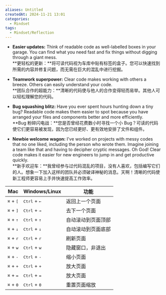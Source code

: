 ```yaml
---
aliases: Untitled
createdAt: 2024-11-21 13:01
categories:
  - Mindset
tags:
  - Mindset/Reflection
---
```

- **Easier updates:** Think of readable code as well-labelled boxes in your garage. You can find what you need fast and fix things without digging through a giant mess.  
    **更轻松的更新：**将可读代码视为车库中贴有标签的盒子。您可以快速找到所需的内容并修复问题，而无需在巨大的混乱中进行挖掘。
    
- **Teamwork superpower:** Clear code makes working with others a breeze. Others can easily understand your code.  
    **团队合作的超能力：**清晰的代码使与他人的合作变得轻而易举。其他人可以轻松理解您的代码。
    
- **Bug squashing blitz:** Have you ever spent hours hunting down a tiny bug? Readable code makes them easier to spot because you have arranged your files and components better and more efficiently.  
    **Bug 粉碎闪电战：**您是否曾经花费数小时寻找一个小 Bug？可读的代码使它们更容易被发现，因为您已经更好、更有效地安排了文件和组件。
    
- **Newbie welcome wagon:** I've worked on projects with messy codes that no one liked, including the person who wrote them. Imagine joining a team like that and having to decipher cryptic messages. Oh God! Clear code makes it easier for new engineers to jump in and get productive quickly.  
    **新手欢迎车：**我曾经参与过代码混乱的项目，没有人喜欢，包括编写它们的人。想象一下加入这样的团队并必须破译神秘的消息。天啊！清晰的代码使新工程师更容易上手并快速提高工作效率。



  
| Mac                         | Windows/Linux                  | 功能        |
| --------------------------- | ------------------------------ | --------- |
| <kbd>⌘</kbd> + <kbd>[</kbd> | <kbd>Ctrl</kbd> + <kbd>←</kbd> | 返回上一个页面   |
| <kbd>⌘</kbd> + <kbd>]</kbd> | <kbd>Ctrl</kbd> + <kbd>→</kbd> | 去下一个页面    |
| <kbd>⌘</kbd> + <kbd>↑</kbd> | <kbd>Ctrl</kbd> + <kbd>↑</kbd> | 自动滚动到页面顶部 |
| <kbd>⌘</kbd> + <kbd>↓</kbd> | <kbd>Ctrl</kbd> + <kbd>↓</kbd> | 自动滚动到页面底部 |
| <kbd>⌘</kbd> + <kbd>r</kbd> | <kbd>Ctrl</kbd> + <kbd>r</kbd> | 刷新页面      |
| <kbd>⌘</kbd> + <kbd>w</kbd> | <kbd>Ctrl</kbd> + <kbd>w</kbd> | 隐藏窗口，非退出  |
| <kbd>⌘</kbd> + <kbd>-</kbd> | <kbd>Ctrl</kbd> + <kbd>-</kbd> | 缩小页面      |
| <kbd>⌘</kbd> + <kbd>+</kbd> | <kbd>Ctrl</kbd> + <kbd>+</kbd> | 放大页面      |
| <kbd>⌘</kbd> + <kbd>=</kbd> | <kbd>Ctrl</kbd> + <kbd>=</kbd> | 放大页面      |
| <kbd>⌘</kbd> + <kbd>0</kbd> | <kbd>Ctrl</kbd> + <kbd>0</kbd> | 重置页面缩放    |
